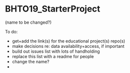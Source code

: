 # BHTO19_StarterProject
(name to be changed?)

To do: 

- get+add the link(s) for the educational project(s) repo(s)
- make decisions re: data availability+access, if important
- build out issues list with lots of handholding
- replace this list with a readme for people
- change the name?
- 


